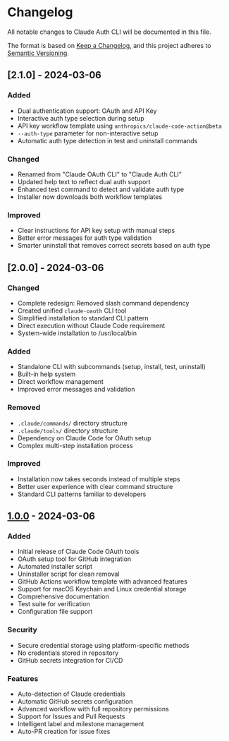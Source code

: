 # Changelog

All notable changes to Claude Auth CLI will be documented in this file.

The format is based on [Keep a Changelog](https://keepachangelog.com/en/1.0.0/),
and this project adheres to [Semantic Versioning](https://semver.org/spec/v2.0.0.html).

## [2.1.0] - 2024-03-06

### Added
- Dual authentication support: OAuth and API Key
- Interactive auth type selection during setup
- API key workflow template using `anthropics/claude-code-action@beta`
- `--auth-type` parameter for non-interactive setup
- Automatic auth type detection in test and uninstall commands

### Changed
- Renamed from "Claude OAuth CLI" to "Claude Auth CLI"
- Updated help text to reflect dual auth support
- Enhanced test command to detect and validate auth type
- Installer now downloads both workflow templates

### Improved
- Clear instructions for API key setup with manual steps
- Better error messages for auth type validation
- Smarter uninstall that removes correct secrets based on auth type

## [2.0.0] - 2024-03-06

### Changed
- Complete redesign: Removed slash command dependency
- Created unified `claude-oauth` CLI tool
- Simplified installation to standard CLI pattern
- Direct execution without Claude Code requirement
- System-wide installation to /usr/local/bin

### Added
- Standalone CLI with subcommands (setup, install, test, uninstall)
- Built-in help system
- Direct workflow management
- Improved error messages and validation

### Removed
- `.claude/commands/` directory structure
- `.claude/tools/` directory structure
- Dependency on Claude Code for OAuth setup
- Complex multi-step installation process

### Improved
- Installation now takes seconds instead of multiple steps
- Better user experience with clear command structure
- Standard CLI patterns familiar to developers

## [1.0.0] - 2024-03-06

### Added
- Initial release of Claude Code OAuth tools
- OAuth setup tool for GitHub integration
- Automated installer script
- Uninstaller script for clean removal
- GitHub Actions workflow template with advanced features
- Support for macOS Keychain and Linux credential storage
- Comprehensive documentation
- Test suite for verification
- Configuration file support

### Security
- Secure credential storage using platform-specific methods
- No credentials stored in repository
- GitHub secrets integration for CI/CD

### Features
- Auto-detection of Claude credentials
- Automatic GitHub secrets configuration
- Advanced workflow with full repository permissions
- Support for Issues and Pull Requests
- Intelligent label and milestone management
- Auto-PR creation for issue fixes

[1.0.0]: https://github.com/hikarubw/claude-code-oauth/releases/tag/v1.0.0